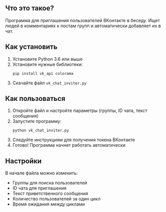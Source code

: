 ## Что это такое?

Программа для приглашения пользователей ВКонтакте в беседу. Ищет людей в комментариях к постам групп и автоматически добавляет их в чат.

## Как установить

1. Установите Python 3.6 или выше
2. Установите нужные библиотеки:
   ```
   pip install vk_api colorama
   ```
3. Скачайте файл `vk_chat_inviter.py`

## Как пользоваться

1. Откройте файл и настройте параметры (группы, ID чата, текст сообщения)
2. Запустите программу:
   ```
   python vk_chat_inviter.py
   ```
3. Следуйте инструкциям для получения токена ВКонтакте
4. Готово! Программа начнет работать автоматически

##      Настройки

В начале файла можно изменить:
- Группы для поиска пользователей
- ID чата для приглашения
- Текст приветственного сообщения
- Количество пользователей за один цикл
- Время ожидания между циклами
